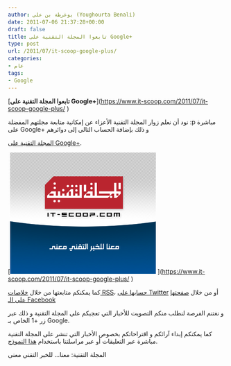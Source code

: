 ```yaml
---
author: يوغرطة بن علي (Youghourta Benali)
date: 2011-07-06 21:37:28+00:00
draft: false
title: تابعوا المجلة التقنية على Google+
type: post
url: /2011/07/it-scoop-google-plus/
categories:
- عام
tags:
- Google
---
```


[**تابعوا المجلة التقنية على Google+**](https://www.it-scoop.com/2011/07/it-scoop-google-plus/ ‎)




نود أن نعلم زوار المجلة التقنية الأعزاء عن إمكانية متابعة مجلتهم المفضلة :p مباشرة على Google+ و ذلك بإضافة الحساب التالي إلى دوائرهم




[المجلة التقنية على Google+](https://plus.google.com/115699769222774912709).




[![](336x280.png)
](https://www.it-scoop.com/2011/07/it-scoop-google-plus/ ‎)




كما يمكنكم متابعتها من خلال [خلاصات RSS](http://feeds.feedburner.com/it-scoop/Prfa)، [حسابها على Twitter](http://twitter.com/#!/it_scoop_com) أو من خلال [صفحتها على الـ Facebook](http://www.facebook.com/ITscoopMagazine)




و نغتنم الفرصة لنطلب منكم التصويت للأخبار التي تعجبكم على المجلة التقنية و ذلك عبر زر +1 الخاص بـ Google.




كما يمكنكم إبداء آرائكم و اقتراحاتكم بخصوص الأخبار التي تنشر على المجلة التقنية مباشرة عبر التعليقات أو عبر مراسلتنا باستخدام [هذا النموذج](https://www.it-scoop.com/contact-us/).




المجلة التقنية: معنا... للخبر التقني معنى
